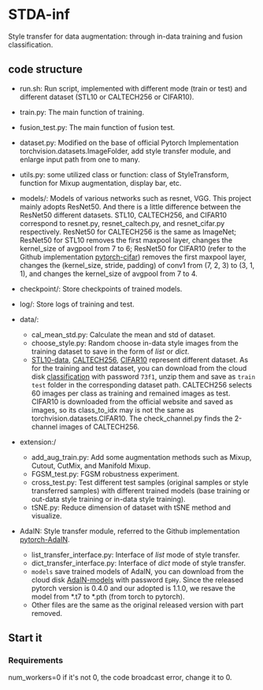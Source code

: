 # STDA-inf
Style transfer for data augmentation: through in-data training and fusion classification.


## code structure
- run.sh: Run script, implemented with different mode (train or test) and different dataset (STL10 or CALTECH256 or CIFAR10).

- train.py: The main function of training.

- fusion_test.py: The main function of fusion test.

- dataset.py: Modified on the base of official Pytorch Implementation torchvision.datasets.ImageFolder, add style transfer module, and enlarge input path from one to many.

- utils.py: some utilized class or function: class of StyleTransform, function for Mixup augmentation, display bar, etc.

- models/: Models of various networks such as resnet, VGG. This project mainly adopts ResNet50. And there is a little difference between the ResNet50 different datasets. STL10, CALTECH256, and CIFAR10 correspond to resnet.py, resnet_caltech.py, and resnet_cifar.py respectively. ResNet50 for CALTECH256 is the same as ImageNet; ResNet50 for STL10 removes the first maxpool layer, changes the kernel_size of avgpool from 7 to 6; ResNet50 for CIFAR10 (refer to the Github implementation [pytorch-cifar](https://github.com/kuangliu/pytorch-cifar)) removes the first maxpool layer, changes the (kernel_size, stride, padding) of conv1 from (7, 2, 3) to (3, 1, 1), and changes the kernel_size of avgpool from 7 to 4.

- checkpoint/: Store checkpoints of trained models.

- log/: Store logs of training and test. 

- data/: 
  * cal_mean_std.py: Calculate the mean and std of dataset.
  * choose_style.py: Random choose in-data style images from the training dataset to save in the form of *list* or *dict*.
  * [STL10-data](https://cs.stanford.edu/~acoates/stl10/), [CALTECH256](http://www.vision.caltech.edu/Image_Datasets/Caltech256/), [CIFAR10](http://www.cs.toronto.edu/~kriz/cifar.html) represent different dataset. As for the training and test dataset, you can download from the cloud disk [classification](https://disk.pku.edu.cn:443/link/F0B1ED091A1D5901B06358213A7CD533) with password `73f1`, unzip them and save as `train` `test` folder in the corresponding dataset path. CALTECH256 selects 60 images per class as training and remained images as test. CIFAR10 is downloaded from the official website and saved as images, so its class_to_idx may is not the same as torchvision.datasets.CIFAR10. The check_channel.py finds the 2-channel images of CALTECH256.
  
- extension:/
  * add_aug_train.py: Add some augmentation methods such as Mixup, Cutout, CutMix, and Manifold Mixup.
  * FGSM_test.py: FGSM robustness experiment.
  * cross_test.py: Test different test samples (original samples or style transferred samples) with different trained models (base training or out-data style training or in-data style training).
  * tSNE.py: Reduce dimension of dataset with tSNE method and visualize.

- AdaIN: Style transfer module, referred to the Github implementation [pytorch-AdaIN](https://github.com/naoto0804/pytorch-AdaIN). 
  * list_transfer_interface.py: Interface of *list* mode of style transfer.
  * dict_transfer_interface.py: Interface of *dict* mode of style transfer.
  * `models` save trained models of AdaIN, you can download from the cloud disk [AdaIN-models](https://disk.pku.edu.cn:443/link/F212AA16F0ECC045040A457B28DC65DD) with password `EpHy`. Since the released pytorch version is 0.4.0 and our adopted is 1.1.0, we resave the model from *.t7 to *.pth (from torch to pytorch).
  * Other files are the same as the original released version with part removed.

## Start it
### Requirements


num_workers=0  if it's not 0, the code broadcast error, change it to 0.





